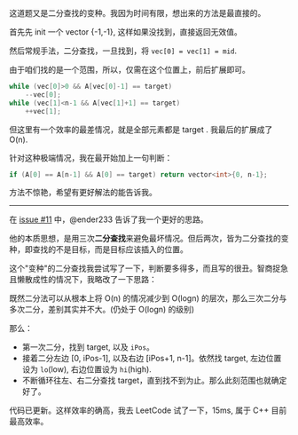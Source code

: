 这道题又是二分查找的变种。我因为时间有限，想出来的方法是最直接的。

首先先 init 一个 vector {-1,-1}, 这样如果没找到，直接返回无效值。

然后常规手法，二分查找，一旦找到，将 `vec[0] = vec[1] = mid`.

由于咱们找的是一个范围，所以，仅需在这个位置上，前后扩展即可。

```cpp
while (vec[0]>0 && A[vec[0]-1] == target)
    --vec[0];
while (vec[1]<n-1 && A[vec[1]+1] == target)
    ++vec[1];
```

但这里有一个效率的最差情况，就是全部元素都是 target .
我最后的扩展成了 O(n).

针对这种极端情况，我在最开始加上一句判断：
```cpp
if (A[0] == A[n-1] && A[0] == target) return vector<int>{0, n-1};
```

方法不惊艳，希望有更好解法的能告诉我。

-----

在 [issue #11](https://github.com/pezy/LeetCode/issues/11) 中，@ender233 告诉了我一个更好的思路。

他的本质思想，是用三次**二分查找**来避免最坏情况。但后两次，皆为二分查找的变种，即查找的不是目标，而是目标应该插入的位置。

这个"变种"的二分查找我尝试写了一下，判断要多得多，而且写的很丑。智商捉急且懒散成性的情况下，我略改了一下思路：

既然二分法可以从根本上将 O(n) 的情况减少到 O(logn) 的层次，那么三次二分与多次二分，差别其实并不大。(仍处于 O(logn) 的级别)

那么：

- 第一次二分，找到 target, 以及 `iPos`。
- 接着二分左边 [0, iPos-1], 以及右边 [iPos+1, n-1]。依然找 target, 左边位置设为 `lo`(low), 右边位置设为 `hi`(high).
- 不断循环往左、右二分查找 target，直到找不到为止。那么此刻范围也就确定好了。

代码已更新。这样效率的确高，我去 LeetCode 试了一下，15ms, 属于 C++ 目前最高效率。
